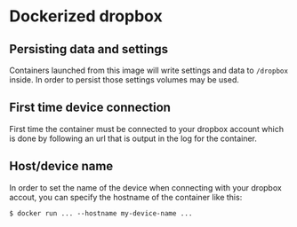 # Dockerized dropbox

## Persisting data and settings
Containers launched from this image will write settings and data to `/dropbox` inside.
In order to persist those settings volumes may be used.

## First time device connection
First time the container must be connected to your dropbox account which is done by
following an url that is output in the log for the container.

## Host/device name
In order to set the name of the device when connecting with your dropbox accout, you
can specify the hostname of the container like this:
```
$ docker run ... --hostname my-device-name ...
```
